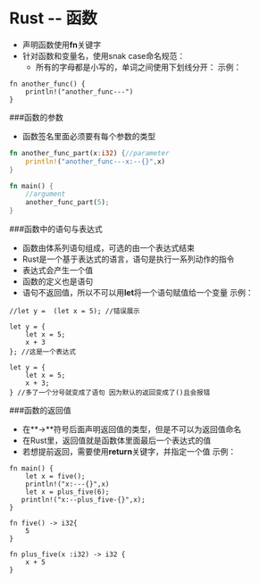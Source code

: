 # Rust -- 函数

- 声明函数使用**fn**关键字
- 针对函数和变量名，使用snak case命名规范：
    - 所有的字母都是小写的，单词之间使用下划线分开：
示例：

```
fn another_func() {
    println!("another_func---")     
}

``` 


###函数的参数

- 函数签名里面必须要有每个参数的类型


```rust
fn another_func_part(x:i32) {//parameter
    println!("another_func---x:--{}",x) 
}

fn main() {
    //argument
    another_func_part(5);
}
```

###函数中的语句与表达式
- 函数由体系列语句组成，可选的由一个表达式结束
- Rust是一个基于表达式的语言，语句是执行一系列动作的指令
- 表达式会产生一个值
- 函数的定义也是语句
- 语句不返回值，所以不可以用**let**将一个语句赋值给一个变量
示例：

```
//let y =  (let x = 5); //错误展示

let y = {
    let x = 5;
    x + 3
}; //这是一个表达式

let y = {
    let x = 5;
    x + 3;
} //多了一个分号就变成了语句 因为默认的返回变成了()且会报错

```


###函数的返回值

- 在**->**符号后面声明返回值的类型，但是不可以为返回值命名
- 在Rust里，返回值就是函数体里面最后一个表达式的值
- 若想提前返回，需要使用**return**关键字，并指定一个值
示例：

```
fn main() {
    let x = five();
    println!("x:---{}",x)
    let x = plus_five(6);
   println!("x:--plus_five-{}",x);
}

fn five() -> i32{
    5
}

fn plus_five(x :i32) -> i32 {
    x + 5
}
```

